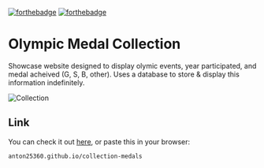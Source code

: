 [![forthebadge](https://forthebadge.com/images/badges/built-with-love.svg)](https://forthebadge.com)
[![forthebadge](https://forthebadge.com/images/badges/designed-in-etch-a-sketch.svg)](https://forthebadge.com)

# Olympic Medal Collection

Showcase website designed to display olymic events, year participated, and medal acheived (G, S, B, other).
Uses a database to store & display this information indefinitely.


![Collection](https://upload.wikimedia.org/wikipedia/commons/5/5c/Olympic_rings_without_rims.svg)

## Link

You can check it out [here](anton25360.github.io/collection-medals), or paste this in your browser:

```bash
anton25360.github.io/collection-medals
```
